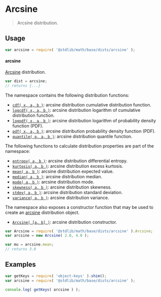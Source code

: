 <!--

@license Apache-2.0

Copyright (c) 2018 The Stdlib Authors.

Licensed under the Apache License, Version 2.0 (the "License");
you may not use this file except in compliance with the License.
You may obtain a copy of the License at

   http://www.apache.org/licenses/LICENSE-2.0

Unless required by applicable law or agreed to in writing, software
distributed under the License is distributed on an "AS IS" BASIS,
WITHOUT WARRANTIES OR CONDITIONS OF ANY KIND, either express or implied.
See the License for the specific language governing permissions and
limitations under the License.

-->

# Arcsine

> Arcsine distribution.

<section class="usage">

## Usage

```javascript
var arcsine = require( '@stdlib/math/base/dists/arcsine' );
```

#### arcsine

[Arcsine][arcsine-distribution] distribution.

```javascript
var dist = arcsine;
// returns {...}
```

The namespace contains the following distribution functions:

<!-- <toc pattern="*+(cdf|pdf|mgf|quantile)*"> -->

<div class="namespace-toc">

-   <span class="signature">[`cdf( x, a, b )`][@stdlib/math/base/dists/arcsine/cdf]</span><span class="delimiter">: </span><span class="description">arcsine distribution cumulative distribution function.</span>
-   <span class="signature">[`logcdf( x, a, b )`][@stdlib/math/base/dists/arcsine/logcdf]</span><span class="delimiter">: </span><span class="description">arcsine distribution logarithm of cumulative distribution function.</span>
-   <span class="signature">[`logpdf( x, a, b )`][@stdlib/math/base/dists/arcsine/logpdf]</span><span class="delimiter">: </span><span class="description">arcsine distribution logarithm of probability density function (PDF).</span>
-   <span class="signature">[`pdf( x, a, b )`][@stdlib/math/base/dists/arcsine/pdf]</span><span class="delimiter">: </span><span class="description">arcsine distribution probability density function (PDF).</span>
-   <span class="signature">[`quantile( p, a, b )`][@stdlib/math/base/dists/arcsine/quantile]</span><span class="delimiter">: </span><span class="description">arcsine distribution quantile function.</span>

</div>

<!-- </toc> -->

The following functions to calculate distribution properties are part of the namespace:

<!-- <toc pattern="*+(entropy|kurtosis|mean|median|mode|skewness|stdev|variance)*"> -->

<div class="namespace-toc">

-   <span class="signature">[`entropy( a, b )`][@stdlib/math/base/dists/arcsine/entropy]</span><span class="delimiter">: </span><span class="description">arcsine distribution differential entropy.</span>
-   <span class="signature">[`kurtosis( a, b )`][@stdlib/math/base/dists/arcsine/kurtosis]</span><span class="delimiter">: </span><span class="description">arcsine distribution excess kurtosis.</span>
-   <span class="signature">[`mean( a, b )`][@stdlib/math/base/dists/arcsine/mean]</span><span class="delimiter">: </span><span class="description">arcsine distribution expected value.</span>
-   <span class="signature">[`median( a, b )`][@stdlib/math/base/dists/arcsine/median]</span><span class="delimiter">: </span><span class="description">arcsine distribution median.</span>
-   <span class="signature">[`mode( a, b )`][@stdlib/math/base/dists/arcsine/mode]</span><span class="delimiter">: </span><span class="description">arcsine distribution mode.</span>
-   <span class="signature">[`skewness( a, b )`][@stdlib/math/base/dists/arcsine/skewness]</span><span class="delimiter">: </span><span class="description">arcsine distribution skewness.</span>
-   <span class="signature">[`stdev( a, b )`][@stdlib/math/base/dists/arcsine/stdev]</span><span class="delimiter">: </span><span class="description">arcsine distribution standard deviation.</span>
-   <span class="signature">[`variance( a, b )`][@stdlib/math/base/dists/arcsine/variance]</span><span class="delimiter">: </span><span class="description">arcsine distribution variance.</span>

</div>

<!-- </toc> -->

The namespace also exposes a constructor function that may be used to create an [arcsine][arcsine-distribution] distribution object.

<!-- <toc pattern="*ctor*"> -->

<div class="namespace-toc">

-   <span class="signature">[`Arcsine( [a, b] )`][@stdlib/math/base/dists/arcsine/ctor]</span><span class="delimiter">: </span><span class="description">arcsine distribution constructor.</span>

</div>

<!-- </toc> -->

```javascript
var Arcsine = require( '@stdlib/math/base/dists/arcsine' ).Arcsine;
var arcsine = new Arcsine( 2.0, 4.0 );

var mu = arcsine.mean;
// returns 3.0
```

</section>

<!-- /.usage -->

<section class="examples">

## Examples

<!-- TODO: better examples -->

<!-- eslint no-undef: "error" -->

```javascript
var getKeys = require( 'object-keys' ).shim();
var arcsine = require( '@stdlib/math/base/dists/arcsine' );

console.log( getKeys( arcsine ) );
```

</section>

<!-- /.examples -->

<section class="links">

[arcsine-distribution]: https://en.wikipedia.org/wiki/Arcsine_distribution

<!-- <toc-links> -->

[@stdlib/math/base/dists/arcsine/ctor]: https://github.com/stdlib-js/stdlib/tree/develop/lib/node_modules/%40stdlib/math/base/dists/arcsine/ctor

[@stdlib/math/base/dists/arcsine/entropy]: https://github.com/stdlib-js/stdlib/tree/develop/lib/node_modules/%40stdlib/math/base/dists/arcsine/entropy

[@stdlib/math/base/dists/arcsine/kurtosis]: https://github.com/stdlib-js/stdlib/tree/develop/lib/node_modules/%40stdlib/math/base/dists/arcsine/kurtosis

[@stdlib/math/base/dists/arcsine/mean]: https://github.com/stdlib-js/stdlib/tree/develop/lib/node_modules/%40stdlib/math/base/dists/arcsine/mean

[@stdlib/math/base/dists/arcsine/median]: https://github.com/stdlib-js/stdlib/tree/develop/lib/node_modules/%40stdlib/math/base/dists/arcsine/median

[@stdlib/math/base/dists/arcsine/mode]: https://github.com/stdlib-js/stdlib/tree/develop/lib/node_modules/%40stdlib/math/base/dists/arcsine/mode

[@stdlib/math/base/dists/arcsine/skewness]: https://github.com/stdlib-js/stdlib/tree/develop/lib/node_modules/%40stdlib/math/base/dists/arcsine/skewness

[@stdlib/math/base/dists/arcsine/stdev]: https://github.com/stdlib-js/stdlib/tree/develop/lib/node_modules/%40stdlib/math/base/dists/arcsine/stdev

[@stdlib/math/base/dists/arcsine/variance]: https://github.com/stdlib-js/stdlib/tree/develop/lib/node_modules/%40stdlib/math/base/dists/arcsine/variance

[@stdlib/math/base/dists/arcsine/cdf]: https://github.com/stdlib-js/stdlib/tree/develop/lib/node_modules/%40stdlib/math/base/dists/arcsine/cdf

[@stdlib/math/base/dists/arcsine/logcdf]: https://github.com/stdlib-js/stdlib/tree/develop/lib/node_modules/%40stdlib/math/base/dists/arcsine/logcdf

[@stdlib/math/base/dists/arcsine/logpdf]: https://github.com/stdlib-js/stdlib/tree/develop/lib/node_modules/%40stdlib/math/base/dists/arcsine/logpdf

[@stdlib/math/base/dists/arcsine/pdf]: https://github.com/stdlib-js/stdlib/tree/develop/lib/node_modules/%40stdlib/math/base/dists/arcsine/pdf

[@stdlib/math/base/dists/arcsine/quantile]: https://github.com/stdlib-js/stdlib/tree/develop/lib/node_modules/%40stdlib/math/base/dists/arcsine/quantile

<!-- </toc-links> -->

</section>

<!-- /.links -->

